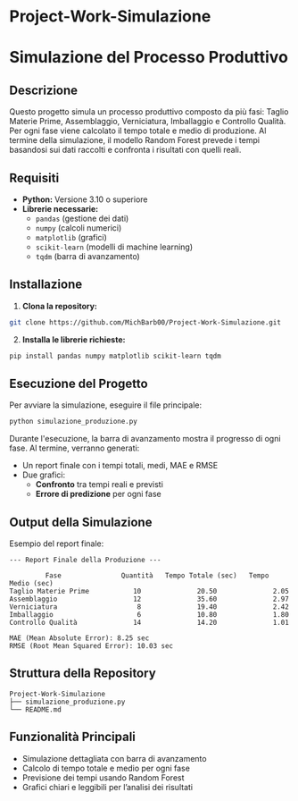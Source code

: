 # Project-Work-Simulazione

# Simulazione del Processo Produttivo

## Descrizione
Questo progetto simula un processo produttivo composto da più fasi: Taglio Materie Prime, Assemblaggio, Verniciatura, Imballaggio e Controllo Qualità.  
Per ogni fase viene calcolato il tempo totale e medio di produzione. Al termine della simulazione, il modello Random Forest prevede i tempi basandosi sui dati raccolti e confronta i risultati con quelli reali.  

## Requisiti
- **Python:** Versione 3.10 o superiore  
- **Librerie necessarie:**  
  - `pandas` (gestione dei dati)  
  - `numpy` (calcoli numerici)  
  - `matplotlib` (grafici)  
  - `scikit-learn` (modelli di machine learning)  
  - `tqdm` (barra di avanzamento)  

## Installazione
1. **Clona la repository:**  
```bash
git clone https://github.com/MichBarb00/Project-Work-Simulazione.git
```

2. **Installa le librerie richieste:**  
```bash
pip install pandas numpy matplotlib scikit-learn tqdm
```

## Esecuzione del Progetto
Per avviare la simulazione, eseguire il file principale:  
```bash
python simulazione_produzione.py
```
Durante l'esecuzione, la barra di avanzamento mostra il progresso di ogni fase. Al termine, verranno generati:  
- Un report finale con i tempi totali, medi, MAE e RMSE  
- Due grafici:  
   - **Confronto** tra tempi reali e previsti  
   - **Errore di predizione** per ogni fase  

## Output della Simulazione
Esempio del report finale:
```
--- Report Finale della Produzione ---

         Fase               Quantità   Tempo Totale (sec)   Tempo Medio (sec)
Taglio Materie Prime           10              20.50              2.05
Assemblaggio                   12              35.60              2.97
Verniciatura                    8              19.40              2.42
Imballaggio                     6              10.80              1.80
Controllo Qualità              14              14.20              1.01

MAE (Mean Absolute Error): 8.25 sec
RMSE (Root Mean Squared Error): 10.03 sec
```

##  Struttura della Repository
```
Project-Work-Simulazione
├── simulazione_produzione.py
└── README.md
```

##  Funzionalità Principali
+ Simulazione dettagliata con barra di avanzamento  
+ Calcolo di tempo totale e medio per ogni fase  
+ Previsione dei tempi usando Random Forest  
+ Grafici chiari e leggibili per l’analisi dei risultati  
